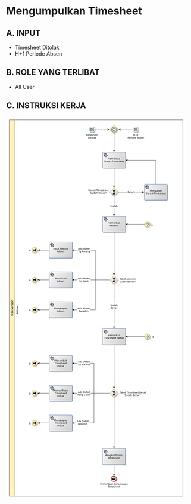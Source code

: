 # Mengumpulkan Timesheet

## <a name="input">A. INPUT</a>

* Timesheet Ditolak
* H+1 Periode Absen

## <a name="role">B. ROLE YANG TERLIBAT</a>

* All User

## <a name="instruksi">C. INSTRUKSI KERJA</a>

![](../img/submit-timesheet.png)
